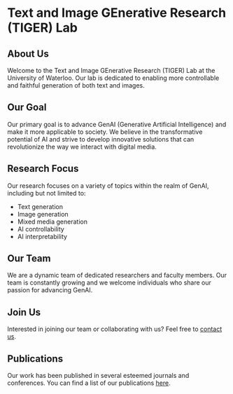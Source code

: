 # Text and Image GEnerative Research (TIGER) Lab   
  
## About Us  
Welcome to the Text and Image GEnerative Research (TIGER) Lab at the University of Waterloo. Our lab is dedicated to enabling more controllable and faithful generation of both text and images.   
  
## Our Goal  
Our primary goal is to advance GenAI (Generative Artificial Intelligence) and make it more applicable to society. We believe in the transformative potential of AI and strive to develop innovative solutions that can revolutionize the way we interact with digital media.  
  
## Research Focus  
Our research focuses on a variety of topics within the realm of GenAI, including but not limited to:  
* Text generation  
* Image generation  
* Mixed media generation  
* AI controllability  
* AI interpretability  
  
## Our Team  
We are a dynamic team of dedicated researchers and faculty members. Our team is constantly growing and we welcome individuals who share our passion for advancing GenAI.  
  
## Join Us  
Interested in joining our team or collaborating with us? Feel free to [contact us](wenhuchen@uwaterloo.ca).  
  
## Publications  
Our work has been published in several esteemed journals and conferences. You can find a list of our publications [here]([link-to-publications](https://wenhuchen.github.io/publication.html)).  
